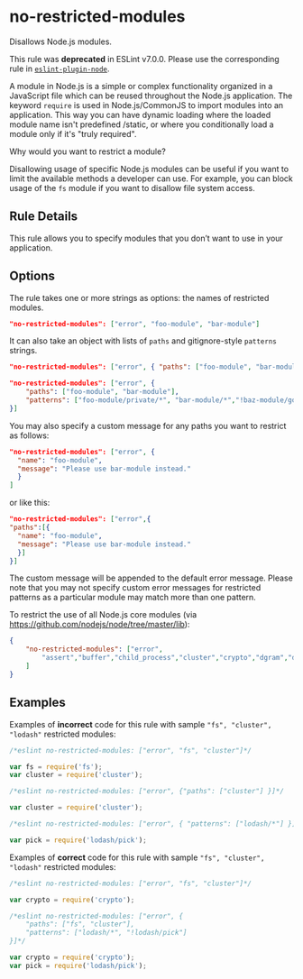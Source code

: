 # no-restricted-modules

Disallows Node.js modules.

This rule was **deprecated** in ESLint v7.0.0. Please use the corresponding rule in [`eslint-plugin-node`](https://github.com/mysticatea/eslint-plugin-node).

A module in Node.js is a simple or complex functionality organized in a JavaScript file which can be reused throughout the Node.js
application. The keyword `require` is used in Node.js/CommonJS to import modules into an application. This way you can have dynamic loading where the loaded module name isn't predefined /static, or where you conditionally load a module only if it's "truly required".

Why would you want to restrict a module?

Disallowing usage of specific Node.js modules can be useful if you want to limit the available methods a developer can use. For example, you can block usage of the `fs` module if you want to disallow file system access.

## Rule Details

This rule allows you to specify modules that you don’t want to use in your application.

## Options

The rule takes one or more strings as options: the names of restricted modules.

```json
"no-restricted-modules": ["error", "foo-module", "bar-module"]
```

It can also take an object with lists of `paths` and gitignore-style `patterns` strings.

```json
"no-restricted-modules": ["error", { "paths": ["foo-module", "bar-module"] }]
```

```json
"no-restricted-modules": ["error", {
    "paths": ["foo-module", "bar-module"],
    "patterns": ["foo-module/private/*", "bar-module/*","!baz-module/good"]
}]
```

You may also specify a custom message for any paths you want to restrict as follows:

```json
"no-restricted-modules": ["error", {
  "name": "foo-module",
  "message": "Please use bar-module instead."
  }
]
```

or like this:

```json
"no-restricted-modules": ["error",{
"paths":[{
  "name": "foo-module",
  "message": "Please use bar-module instead."
  }]
}]
```

The custom message will be appended to the default error message. Please note that you may not specify custom error messages for restricted patterns as a particular module may match more than one pattern.

To restrict the use of all Node.js core modules (via <https://github.com/nodejs/node/tree/master/lib>):

```json
{
    "no-restricted-modules": ["error",
        "assert","buffer","child_process","cluster","crypto","dgram","dns","domain","events","freelist","fs","http","https","module","net","os","path","punycode","querystring","readline","repl","smalloc","stream","string_decoder","sys","timers","tls","tracing","tty","url","util","vm","zlib"
    ]
}
```

## Examples

Examples of **incorrect** code for this rule  with sample `"fs", "cluster", "lodash"` restricted modules:

```js
/*eslint no-restricted-modules: ["error", "fs", "cluster"]*/

var fs = require('fs');
var cluster = require('cluster');
```

```js
/*eslint no-restricted-modules: ["error", {"paths": ["cluster"] }]*/

var cluster = require('cluster');
```

```js
/*eslint no-restricted-modules: ["error", { "patterns": ["lodash/*"] }]*/

var pick = require('lodash/pick');
```

Examples of **correct** code for this rule with sample `"fs", "cluster", "lodash"` restricted modules:

```js
/*eslint no-restricted-modules: ["error", "fs", "cluster"]*/

var crypto = require('crypto');
```

```js
/*eslint no-restricted-modules: ["error", {
    "paths": ["fs", "cluster"],
    "patterns": ["lodash/*", "!lodash/pick"]
}]*/

var crypto = require('crypto');
var pick = require('lodash/pick');
```
